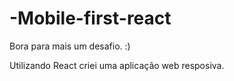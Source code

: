 # -Mobile-first-react

Bora para mais um desafio. :)

Utilizando React criei uma aplicação web resposiva.


